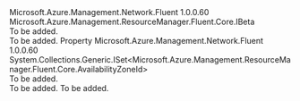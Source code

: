 <Type Name="ILoadBalancerPrivateFrontendBeta" FullName="Microsoft.Azure.Management.Network.Fluent.ILoadBalancerPrivateFrontendBeta">
  <TypeSignature Language="C#" Value="public interface ILoadBalancerPrivateFrontendBeta : Microsoft.Azure.Management.ResourceManager.Fluent.Core.IBeta" />
  <TypeSignature Language="ILAsm" Value=".class public interface auto ansi abstract ILoadBalancerPrivateFrontendBeta implements class Microsoft.Azure.Management.ResourceManager.Fluent.Core.IBeta" />
  <TypeSignature Language="DocId" Value="T:Microsoft.Azure.Management.Network.Fluent.ILoadBalancerPrivateFrontendBeta" />
  <TypeSignature Language="VB.NET" Value="Public Interface ILoadBalancerPrivateFrontendBeta&#xA;Implements IBeta" />
  <TypeSignature Language="F#" Value="type ILoadBalancerPrivateFrontendBeta = interface&#xA;    interface IBeta" />
  <AssemblyInfo>
    <AssemblyName>Microsoft.Azure.Management.Network.Fluent</AssemblyName>
    <AssemblyVersion>1.0.0.60</AssemblyVersion>
  </AssemblyInfo>
  <Interfaces>
    <Interface>
      <InterfaceName>Microsoft.Azure.Management.ResourceManager.Fluent.Core.IBeta</InterfaceName>
    </Interface>
  </Interfaces>
  <Docs>
    <summary>To be added.</summary>
    <remarks>To be added.</remarks>
  </Docs>
  <Members>
    <Member MemberName="AvailabilityZones">
      <MemberSignature Language="C#" Value="public System.Collections.Generic.ISet&lt;Microsoft.Azure.Management.ResourceManager.Fluent.Core.AvailabilityZoneId&gt; AvailabilityZones { get; }" />
      <MemberSignature Language="ILAsm" Value=".property instance class System.Collections.Generic.ISet`1&lt;class Microsoft.Azure.Management.ResourceManager.Fluent.Core.AvailabilityZoneId&gt; AvailabilityZones" />
      <MemberSignature Language="DocId" Value="P:Microsoft.Azure.Management.Network.Fluent.ILoadBalancerPrivateFrontendBeta.AvailabilityZones" />
      <MemberSignature Language="VB.NET" Value="Public ReadOnly Property AvailabilityZones As ISet(Of AvailabilityZoneId)" />
      <MemberSignature Language="F#" Value="member this.AvailabilityZones : System.Collections.Generic.ISet&lt;Microsoft.Azure.Management.ResourceManager.Fluent.Core.AvailabilityZoneId&gt;" Usage="Microsoft.Azure.Management.Network.Fluent.ILoadBalancerPrivateFrontendBeta.AvailabilityZones" />
      <MemberType>Property</MemberType>
      <AssemblyInfo>
        <AssemblyName>Microsoft.Azure.Management.Network.Fluent</AssemblyName>
        <AssemblyVersion>1.0.0.60</AssemblyVersion>
      </AssemblyInfo>
      <ReturnValue>
        <ReturnType>System.Collections.Generic.ISet&lt;Microsoft.Azure.Management.ResourceManager.Fluent.Core.AvailabilityZoneId&gt;</ReturnType>
      </ReturnValue>
      <Docs>
        <summary>To be added.</summary>
        <value>To be added.</value>
        <remarks>To be added.</remarks>
      </Docs>
    </Member>
  </Members>
</Type>